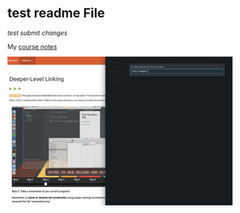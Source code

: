 # test readme File
*test submit changes*

My [course notes](./notes.txt)

![Image of my Atom Editor](./images/screenshot.png)

